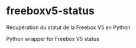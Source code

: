 freeboxv5-status
================

Récupération du statut de la Freebox V5 en Python

Python wrapper for Freebox V5 status